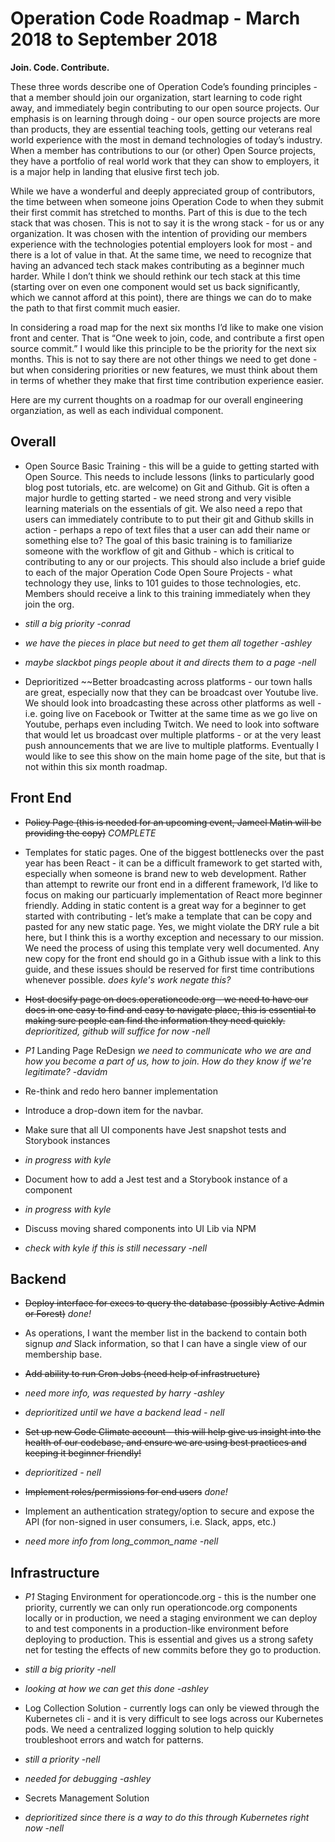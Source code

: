 # Operation Code Roadmap - March 2018 to September 2018

**Join. Code. Contribute.**

These three words describe one of Operation Code’s founding principles - that a member should join our organization, start learning to code right away, and immediately begin contributing to our open source projects.  Our emphasis is on learning through doing - our open source projects are more than products, they are essential teaching tools, getting our veterans real world experience with the most in demand technologies of today’s industry.  When a member has contributions to our (or other) Open Source projects, they have a portfolio of real world work that they can show to employers, it is a major help in landing that elusive first tech job.

While we have a wonderful and deeply appreciated group of contributors, the time between when someone joins Operation Code to when they submit their first commit has stretched to months.  Part of this is due to the tech stack that was chosen.  This is not to say it is the wrong stack - for us or any organization.  It was chosen with the intention of providing our members experience with the technologies potential employers look for most - and there is a lot of value in that.  At the same time, we need to recognize that having an advanced tech stack makes contributing as a beginner much harder.  While I don’t think we should rethink our tech stack at this time (starting over on even one component would set us back significantly, which we cannot afford at this point), there are things we can do to make the path to that first commit much easier.

In considering a road map for the next six months I’d like to make one vision front and center.  That is “One week to join, code, and contribute a first open source commit.”  I would like this principle to be the priority for the next six months.  This is not to say there are not other things we need to get done - but when considering priorities or new features, we must think about them in terms of whether they make that first time contribution experience easier.

Here are my current thoughts on a roadmap for our overall engineering organziation, as well as each individual component.

## Overall

* Open Source Basic Training - this will be a guide to getting started with Open Source.  This needs to include lessons (links to particularly good blog post tutorials, etc. are welcome) on Git and Github.  Git is often a major hurdle to getting started - we need strong and very visible learning materials on the essentials of git.  We also need a repo that users can immediately contribute to to put their git and Github skills in action - perhaps a repo of text files that a user can add their name or something else to?  The goal of this basic training is to familiarize someone with the workflow of git and Github - which is critical to contributing to any or our projects.  This should also include a brief guide to each of the major Operation Code Open Soure Projects - what technology they use, links to 101 guides to those technologies, etc.  Members should receive a link to this training immediately when they join the org.
 * _still a big priority -conrad_
 * _we have the pieces in place but need to get them all together -ashley_
 * _maybe slackbot pings people about it and directs them to a page -nell_

* Deprioritized ~~Better broadcasting across platforms - our town halls are great, especially now that they can be broadcast over Youtube live.  We should look into broadcasting these across other platforms as well - i.e. going live on Facebook or Twitter at the same time as we go live on Youtube, perhaps even including Twitch.  We need to look into software that would let us broadcast over multiple platforms - or at the very least push announcements that we are live to multiple platforms.  Eventually I would like to see this show on the main home page of the site, but that is not within this six month roadmap. 

## Front End

* ~~Policy Page (this is needed for an upcoming event, Jameel Matin will be providing the copy)~~ *COMPLETE*

* Templates for static pages.  One of the biggest bottlenecks over the past year has been React - it can be a difficult framework to get started with, especially when someone is brand new to web development.  Rather than attempt to rewrite our front end in a different framework, I’d like to focus on making our particuarly implementation of React more beginner friendly.  Adding in static content is a great way for a beginner to get started with contributing - let’s make a template that can be copy and pasted for any new static page.  Yes, we might violate the DRY rule a bit here, but I think this is a worthy exception and necessary to our mission.  We need the process of using this template very well documented.  Any new copy for the front end should go in a Github issue with a link to this guide, and these issues should be reserved for first time contributions whenever possible. _does kyle's work negate this?_

* ~~Host docsify page on docs.operationcode.org - we need to have our docs in one easy to find and easy to navigate place, this is essential to making sure people can find the information they need quickly.~~ _deprioritized, github will suffice for now -nell_

* *P1* Landing Page ReDesign _we need to communicate who we are and how you become a part of us, how to join. How do they know if we're legitimate? -davidm_
 * Re-think and redo hero banner implementation

* Introduce a drop-down item for the navbar.

* Make sure that all UI components have Jest snapshot tests and Storybook instances
 * _in progress with kyle_

* Document how to add a Jest test and a Storybook instance of a component
 * _in progress with kyle_

* Discuss moving shared components into UI Lib via NPM
 * _check with kyle if this is still necessary -nell_

## Backend

* ~~Deploy interface for execs to query the database (possibly Active Admin or Forest)~~ _done!_
 * As operations, I want the member list in the backend to contain both signup *and* Slack information, so that I can have a single view of our membership base.

* ~~Add ability to run Cron Jobs (need help of infrastructure)~~
 * _need more info, was requested by harry -ashley_
 * _deprioritized until we have a backend lead - nell_

* ~~Set up new Code Climate account - this will help give us insight into the health of our codebase, and ensure we are using best practices and keeping it beginner friendly!~~
 * _deprioritized - nell_

* ~~Implement roles/permissions for end users~~ _done!_

* Implement an authentication strategy/option to secure and expose the API (for non-signed in user consumers, i.e. Slack, apps, etc.)
 * _need more info from long_common_name -nell_

## Infrastructure

* *P1* Staging Environment for operationcode.org - this is the number one priority, currently we can only run operationcode.org components locally or in production, we need a staging environment we can deploy to and test components in a production-like environment before deploying to production.  This is essential and gives us a strong safety net for testing the effects of new commits before they go to production.
 * _still a big priority -nell_
 * _looking at how we can get this done -ashley_

* Log Collection Solution - currently logs can only be viewed through the Kubernetes cli - and it is very difficult to see logs across our Kubernetes pods.  We need a centralized logging solution to help quickly troubleshoot errors and watch for patterns.
 * _still a priority -nell_
 * _needed for debugging -ashley_

* Secrets Management Solution
 *  _deprioritized since there is a way to do this through Kubernetes right now -nell_
